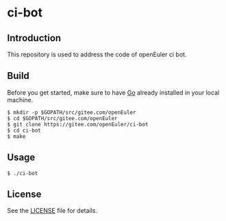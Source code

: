 # ci-bot

## Introduction

This repository is used to address the code of openEuler ci bot.

## Build

Before you get started, make sure to have [Go](https://golang.org/) already installed in your local machine.

```
$ mkdir -p $GOPATH/src/gitee.com/openEuler
$ cd $GOPATH/src/gitee.com/openEuler
$ git clone https://gitee.com/openEuler/ci-bot
$ cd ci-bot
$ make
```

## Usage

```
$ ./ci-bot
```

## License

See the [LICENSE](LICENSE) file for details.
